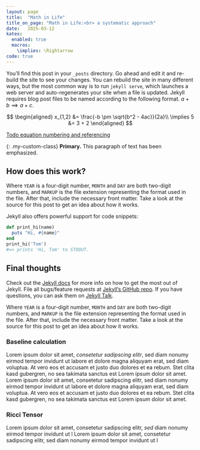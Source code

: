 ```yaml
---
layout: page
title:  "Math in Life"
title_on_page: "Math in Life:<br> a systematic approach"
date:   2025-03-12
katex:
  enabled: true
  macros:
    \implies: \Rightarrow
code: true
---
```



You’ll find this post in your `_posts` directory. Go ahead and edit it and re-build the site to see your changes. You can rebuild the site in many different ways, but the most common way is to run `jekyll serve`, which launches a web server and auto-regenerates your site when a file is updated. Jekyll requires blog post files to be named according to the following format. $a+b \implies a+c$.

$$ 
\begin{aligned}
  x_{1,2} &= \frac{-b \pm \sqrt{b^2 - 4ac}}{2a}\\
  \implies 5 &= 3 + 2
\end{aligned}
$$

[Todo equation numbering and referencing](https://github.com/KaTeX/KaTeX/issues/2003#issuecomment-843991794)

{: .my-custom-class}
**Primary.** This paragraph of text has been emphasized.


## How does this work?

Where `YEAR` is a four-digit number, `MONTH` and `DAY` are both two-digit numbers, and `MARKUP` is the file extension representing the format used in the file. After that, include the necessary front matter. Take a look at the source for this post to get an idea about how it works.

Jekyll also offers powerful support for code snippets:

```rb
def print_hi(name)
  puts "Hi, #{name}"
end
print_hi('Tom')
#=> prints 'Hi, Tom' to STDOUT.
```


## Final thoughts

Check out the [Jekyll docs][jekyll-docs] for more info on how to get the most out of Jekyll. File all bugs/feature requests at [Jekyll’s GitHub repo][jekyll-gh]. If you have questions, you can ask them on [Jekyll Talk][jekyll-talk].

Where `YEAR` is a four-digit number, `MONTH` and `DAY` are both two-digit numbers, and `MARKUP` is the file extension representing the format used in the file. After that, include the necessary front matter. Take a look at the source for this post to get an idea about how it works.

### Baseline calculation
Lorem ipsum dolor sit amet, *consetetur sadipscing elitr*, sed diam nonumy eirmod tempor invidunt ut labore et dolore magna aliquyam erat, sed diam voluptua. At vero eos et accusam et justo duo dolores et ea rebum. Stet clita kasd gubergren, no sea takimata sanctus est Lorem ipsum dolor sit amet. Lorem ipsum dolor sit amet, consetetur sadipscing elitr, sed diam nonumy eirmod tempor invidunt ut labore et dolore magna aliquyam erat, sed diam voluptua. At vero eos et accusam et justo duo dolores et ea rebum. Stet clita kasd gubergren, no sea takimata sanctus est Lorem ipsum dolor sit amet.


### Ricci Tensor
Lorem ipsum dolor sit amet, consetetur sadipscing elitr, *sed* diam nonumy eirmod tempor invidunt ut l Lorem ipsum dolor sit amet, consetetur sadipscing elitr, sed diam nonumy eirmod tempor invidunt ut l


[jekyll-docs]: https://jekyllrb.com/docs/home
[jekyll-gh]:   https://github.com/jekyll/jekyll
[jekyll-talk]: https://talk.jekyllrb.com/
